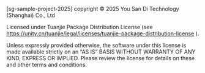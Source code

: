 [sg-sample-project-2025] copyright © 2025 You San Di Technology (Shanghai) Co., Ltd

 

Licensed under Tuanjie Package Distribution License (see https://unity.cn/tuanjie/legal/licenses/tuanjie-package-distribution-license ).

 

Unless expressly provided otherwise, the software under this license is made available strictly on an “AS IS” BASIS WITHOUT WARRANTY OF ANY KIND, EXPRESS OR IMPLIED. Please review the license for details on these and other terms and conditions.
